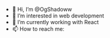 - 👋 Hi, I’m @OgShadoww
- 👀 I’m interested in web development
- 🌱 I’m currently working with React
- 📫 How to reach me:

<!---
OgShadoww/OgShadoww is a ✨ special ✨ repository because its `README.md` (this file) appears on your GitHub profile.
You can click the Preview link to take a look at your changes.
--->
